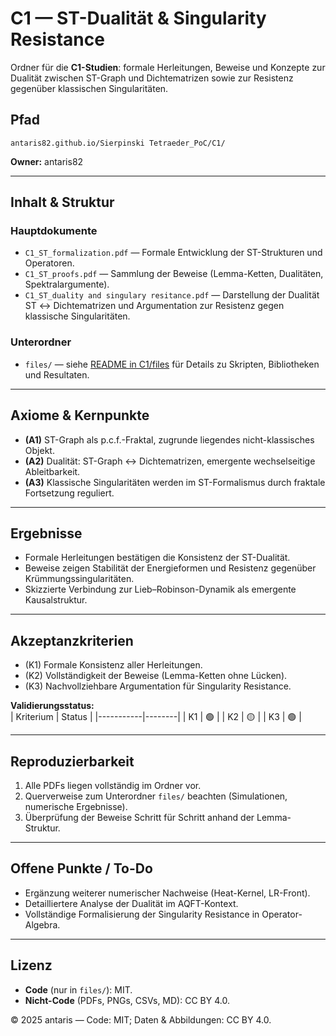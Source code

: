 # C1 — ST-Dualität & Singularity Resistance

Ordner für die **C1-Studien**: formale Herleitungen, Beweise und Konzepte zur Dualität zwischen ST-Graph und Dichtematrizen sowie zur Resistenz gegenüber klassischen Singularitäten.

## Pfad
`antaris82.github.io/Sierpinski Tetraeder_PoC/C1/`

**Owner:** antaris82

---

## Inhalt & Struktur

### Hauptdokumente
- `C1_ST_formalization.pdf` — Formale Entwicklung der ST-Strukturen und Operatoren.
- `C1_ST_proofs.pdf` — Sammlung der Beweise (Lemma-Ketten, Dualitäten, Spektralargumente).
- `C1_ST_duality and singulary resitance.pdf` — Darstellung der Dualität ST ↔ Dichtematrizen und Argumentation zur Resistenz gegen klassische Singularitäten.

### Unterordner
- `files/` — siehe [README in C1/files](./files/README.md) für Details zu Skripten, Bibliotheken und Resultaten.

---

## Axiome & Kernpunkte

- **(A1)** ST-Graph als p.c.f.-Fraktal, zugrunde liegendes nicht-klassisches Objekt.  
- **(A2)** Dualität: ST-Graph ↔ Dichtematrizen, emergente wechselseitige Ableitbarkeit.  
- **(A3)** Klassische Singularitäten werden im ST-Formalismus durch fraktale Fortsetzung reguliert.  

---

## Ergebnisse

- Formale Herleitungen bestätigen die Konsistenz der ST-Dualität.  
- Beweise zeigen Stabilität der Energieformen und Resistenz gegenüber Krümmungssingularitäten.  
- Skizzierte Verbindung zur Lieb–Robinson-Dynamik als emergente Kausalstruktur.  

---

## Akzeptanzkriterien

- (K1) Formale Konsistenz aller Herleitungen.  
- (K2) Vollständigkeit der Beweise (Lemma-Ketten ohne Lücken).  
- (K3) Nachvollziehbare Argumentation für Singularity Resistance.  

**Validierungsstatus:**  
| Kriterium | Status |
|-----------|--------|
| K1 | 🟢 |
| K2 | 🟡 |
| K3 | 🟢 |

---

## Reproduzierbarkeit

1. Alle PDFs liegen vollständig im Ordner vor.  
2. Querverweise zum Unterordner `files/` beachten (Simulationen, numerische Ergebnisse).  
3. Überprüfung der Beweise Schritt für Schritt anhand der Lemma-Struktur.  

---

## Offene Punkte / To-Do

- Ergänzung weiterer numerischer Nachweise (Heat-Kernel, LR-Front).  
- Detailliertere Analyse der Dualität im AQFT-Kontext.  
- Vollständige Formalisierung der Singularity Resistance in Operator-Algebra.  

---

## Lizenz

- **Code** (nur in `files/`): MIT.  
- **Nicht-Code** (PDFs, PNGs, CSVs, MD): CC BY 4.0.  

© 2025 antaris — Code: MIT; Daten & Abbildungen: CC BY 4.0.
